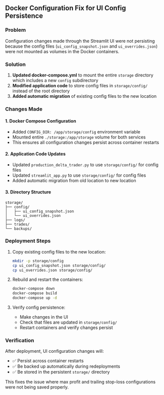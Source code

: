 ## Docker Configuration Fix for UI Config Persistence

### Problem
Configuration changes made through the Streamlit UI were not persisting because the config files (`ui_config_snapshot.json` and `ui_overrides.json`) were not mounted as volumes in the Docker containers.

### Solution
1. **Updated docker-compose.yml** to mount the entire `storage` directory which includes a new `config` subdirectory
2. **Modified application code** to store config files in `storage/config/` instead of the root directory
3. **Added automatic migration** of existing config files to the new location

### Changes Made

#### 1. Docker Compose Configuration
- Added `CONFIG_DIR: /app/storage/config` environment variable
- Mounted entire `./storage:/app/storage` volume for both services
- This ensures all configuration changes persist across container restarts

#### 2. Application Code Updates
- Updated `production_delta_trader.py` to use `storage/config/` for config files
- Updated `streamlit_app.py` to use `storage/config/` for config files
- Added automatic migration from old location to new location

#### 3. Directory Structure
```
storage/
├── config/
│   ├── ui_config_snapshot.json
│   └── ui_overrides.json
├── logs/
├── trades/
└── backups/
```

### Deployment Steps
1. Copy existing config files to the new location:
   ```bash
   mkdir -p storage/config
   cp ui_config_snapshot.json storage/config/
   cp ui_overrides.json storage/config/
   ```

2. Rebuild and restart the containers:
   ```bash
   docker-compose down
   docker-compose build
   docker-compose up -d
   ```

3. Verify config persistence:
   - Make changes in the UI
   - Check that files are updated in `storage/config/`
   - Restart containers and verify changes persist

### Verification
After deployment, UI configuration changes will:
- ✅ Persist across container restarts
- ✅ Be backed up automatically during redeployments
- ✅ Be stored in the persistent `storage/` directory

This fixes the issue where max profit and trailing stop-loss configurations were not being saved properly.